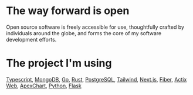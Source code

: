 # The way forward is open
Open source software is freely accessible for use, thoughtfully crafted by individuals around the globe, and forms the core of my software development efforts.

# The project I'm using
[Typescript](https://www.typescriptlang.org/), [MongoDB](https://www.mongodb.com/), [Go](https://go.dev/), [Rust](https://www.rust-lang.org/), [PostgreSQL](https://www.postgresql.org/), [Tailwind](https://tailwindcss.com/), [Next.js](https://nextjs.org/), [Fiber](https://gofiber.io/), [Actix Web](https://actix.rs/), [ApexChart](https://apexcharts.com/), [Python](https://www.python.org/), [Flask](https://flask.palletsprojects.com/en/stable/)
